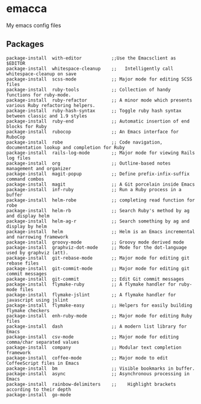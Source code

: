 emacca
======

My emacs config files

Packages
-------

    package-install  with-editor           ;;Use the Emacsclient as $EDITOR
    package-install  whitespace-cleanup    ;;   Intelligently call whitespace-cleanup on save
    package-install  scss-mode             ;; Major mode for editing SCSS files
    package-install  ruby-tools            ;; Collection of handy functions for ruby-mode.
    package-install  ruby-refactor         ;; A minor mode which presents various Ruby refactoring helpers.
    package-install  ruby-hash-syntax      ;; Toggle ruby hash syntax between classic and 1.9 styles
    package-install  ruby-end              ;; Automatic insertion of end blocks for Ruby
    package-install  rubocop               ;; An Emacs interface for RuboCop
    package-install  robe                  ;; Code navigation, documentation lookup and completion for Ruby
    package-install  rails-log-mode        ;; Major mode for viewing Rails log files
    package-install  org                   ;; Outline-based notes management and organizer
    package-install  magit-popup           ;; Define prefix-infix-suffix command combos
    package-install  magit                 ;; A Git porcelain inside Emacs
    package-install  inf-ruby              ;; Run a Ruby process in a buffer
    package-install  helm-robe             ;; completing read function for robe
    package-install  helm-rb               ;; Search Ruby's method by ag and display helm
    package-install  helm-ag-r             ;; Search something by ag and display by helm
    package-install  helm                  ;; Helm is an Emacs incremental and narrowing framework
    package-install  groovy-mode           ;; Groovy mode derived mode
    package-install  graphviz-dot-mode     ;; Mode for the dot-language used by graphviz (att).
    package-install  git-rebase-mode       ;; Major mode for editing git rebase files
    package-install  git-commit-mode       ;; Major mode for editing git commit messages
    package-install  git-commit            ;; Edit Git commit messages
    package-install  flymake-ruby          ;; A flymake handler for ruby-mode files
    package-install  flymake-jslint        ;; A flymake handler for javascript using jslint
    package-install  flymake-easy          ;; Helpers for easily building flymake checkers
    package-install  enh-ruby-mode         ;; Major mode for editing Ruby files
    package-install  dash                  ;; A modern list library for Emacs
    package-install  csv-mode              ;; Major mode for editing comma/char separated values
    package-install  company               ;; Modular text completion framework
    package-install  coffee-mode           ;; Major mode to edit CoffeeScript files in Emacs
    package-install  bm                    ;; Visible bookmarks in buffer.
    package-install  async                 ;; Asynchronous processing in Emacs
    package-install  rainbow-delimiters    ;;    Highlight brackets according to their depth
    package-install  go-mode 
